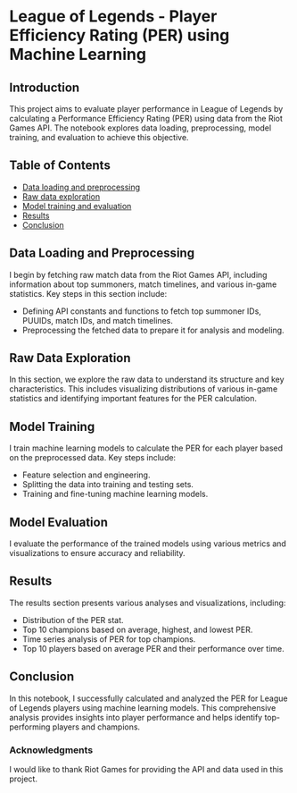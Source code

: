 # League of Legends - Player Efficiency Rating (PER) using Machine Learning

## Introduction
This project aims to evaluate player performance in League of Legends by calculating a Performance Efficiency Rating (PER) using data from the Riot Games API. The notebook explores data loading, preprocessing, model training, and evaluation to achieve this objective.

## Table of Contents
- [Data loading and preprocessing](#data_loading)
- [Raw data exploration](#raw_data)
- [Model training and evaluation](#model_training)
- [Results](#results)
- [Conclusion](#conclusion)

## Data Loading and Preprocessing <a id='data_loading'></a>
I begin by fetching raw match data from the Riot Games API, including information about top summoners, match timelines, and various in-game statistics. Key steps in this section include:

- Defining API constants and functions to fetch top summoner IDs, PUUIDs, match IDs, and match timelines.
- Preprocessing the fetched data to prepare it for analysis and modeling.

## Raw Data Exploration <a id='raw_data'></a>
In this section, we explore the raw data to understand its structure and key characteristics. This includes visualizing distributions of various in-game statistics and identifying important features for the PER calculation.

## Model Training <a id='model_training'></a>
I train machine learning models to calculate the PER for each player based on the preprocessed data. Key steps include:

- Feature selection and engineering.
- Splitting the data into training and testing sets.
- Training and fine-tuning machine learning models.

## Model Evaluation
I evaluate the performance of the trained models using various metrics and visualizations to ensure accuracy and reliability.

## Results <a id='results'></a>
The results section presents various analyses and visualizations, including:

- Distribution of the PER stat.
- Top 10 champions based on average, highest, and lowest PER.
- Time series analysis of PER for top champions.
- Top 10 players based on average PER and their performance over time.

## Conclusion <a id='conclusion'></a>
In this notebook, I successfully calculated and analyzed the PER for League of Legends players using machine learning models. This comprehensive analysis provides insights into player performance and helps identify top-performing players and champions.

### Acknowledgments
I would like to thank Riot Games for providing the API and data used in this project.

